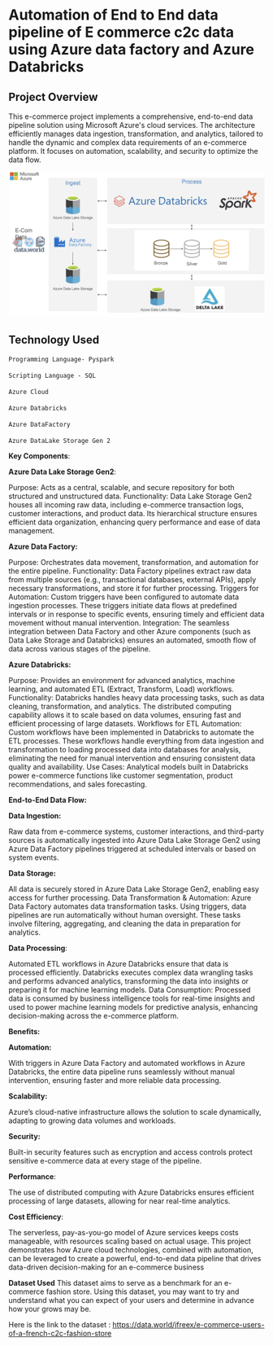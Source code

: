 # Automation of End to End data pipeline of E commerce c2c data using Azure data factory and Azure Databricks
## Project Overview

This e-commerce project implements a comprehensive, end-to-end data pipeline solution using Microsoft Azure's cloud services. The architecture efficiently manages data ingestion, transformation, and analytics, tailored to handle the dynamic and complex data requirements of an e-commerce platform. It focuses on automation, scalability, and security to optimize the data flow.


![Architecture](E_Commerce_Architecture.png)


## Technology Used

    Programming Language- Pyspark 
    
    Scripting Language - SQL
    
    Azure Cloud
    
    Azure Databricks
    
    Azure DataFactory
    
    Azure DataLake Storage Gen 2



**Key Components**:

**Azure Data Lake Storage Gen2**:

Purpose: Acts as a central, scalable, and secure repository for both structured and unstructured data.
Functionality: Data Lake Storage Gen2 houses all incoming raw data, including e-commerce transaction logs, customer interactions, and product data. Its hierarchical structure ensures efficient data organization, enhancing query performance and ease of data management.

**Azure Data Factory:**

Purpose: Orchestrates data movement, transformation, and automation for the entire pipeline.
Functionality: Data Factory pipelines extract raw data from multiple sources (e.g., transactional databases, external APIs), apply necessary transformations, and store it for further processing.
Triggers for Automation: Custom triggers have been configured to automate data ingestion processes. These triggers initiate data flows at predefined intervals or in response to specific events, ensuring timely and efficient data movement without manual intervention.
Integration: The seamless integration between Data Factory and other Azure components (such as Data Lake Storage and Databricks) ensures an automated, smooth flow of data across various stages of the pipeline.

**Azure Databricks:**

Purpose: Provides an environment for advanced analytics, machine learning, and automated ETL (Extract, Transform, Load) workflows.
Functionality: Databricks handles heavy data processing tasks, such as data cleaning, transformation, and analytics. The distributed computing capability allows it to scale based on data volumes, ensuring fast and efficient processing of large datasets.
Workflows for ETL Automation: Custom workflows have been implemented in Databricks to automate the ETL processes. These workflows handle everything from data ingestion and transformation to loading processed data into databases for analysis, eliminating the need for manual intervention and ensuring consistent data quality and availability.
Use Cases: Analytical models built in Databricks power e-commerce functions like customer segmentation, product recommendations, and sales forecasting.


**End-to-End Data Flow:**

**Data Ingestion:**

Raw data from e-commerce systems, customer interactions, and third-party sources is automatically ingested into Azure Data Lake Storage Gen2 using Azure Data Factory pipelines triggered at scheduled intervals or based on system events.

**Data Storage:**

All data is securely stored in Azure Data Lake Storage Gen2, enabling easy access for further processing.
Data Transformation & Automation: Azure Data Factory automates data transformation tasks. Using triggers, data pipelines are run automatically without human oversight. These tasks involve filtering, aggregating, and cleaning the data in preparation for analytics.

**Data Processing**:

Automated ETL workflows in Azure Databricks ensure that data is processed efficiently. Databricks executes complex data wrangling tasks and performs advanced analytics, transforming the data into insights or preparing it for machine learning models.
Data Consumption: Processed data is consumed by business intelligence tools for real-time insights and used to power machine learning models for predictive analysis, enhancing decision-making across the e-commerce platform.

**Benefits:**

**Automation:**

With triggers in Azure Data Factory and automated workflows in Azure Databricks, the entire data pipeline runs seamlessly without manual intervention, ensuring faster and more reliable data processing.

**Scalability:** 

Azure’s cloud-native infrastructure allows the solution to scale dynamically, adapting to growing data volumes and workloads.

**Security:**

Built-in security features such as encryption and access controls protect sensitive e-commerce data at every stage of the pipeline.

**Performance**:

The use of distributed computing with Azure Databricks ensures efficient processing of large datasets, allowing for near real-time analytics.

**Cost Efficiency**:

The serverless, pay-as-you-go model of Azure services keeps costs manageable, with resources scaling based on actual usage.
This project demonstrates how Azure cloud technologies, combined with automation, can be leveraged to create a powerful, end-to-end data pipeline that drives data-driven decision-making for an e-commerce business



**Dataset Used**
This dataset aims to serve as a benchmark for an e-commerce fashion store. Using this dataset, you may want to try and understand what you can expect of your users and determine in advance how your grows may be.

Here is the link to the dataset : https://data.world/jfreex/e-commerce-users-of-a-french-c2c-fashion-store

